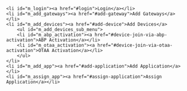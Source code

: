 <ul id="menu">

    <li id="m_login"><a href="#login">Login</a></li>
    <li id="m_add_gateways"><a href="#add-gateway">Add Gateways</a></li>
    <li id="m_add_devices"><a href="#add-device">Add Devices</a>
        <ul id="m_add_devices_sub_menu">
        <li id="m_abp_activation"><a href="#device-join-via-abp-activation">ABP Activation</a></li>
        <li id="m_otaa_activation"><a href="#device-join-via-otaa-activation">OTAA Activation</a></li>
        </ul>
    </li>
    <li id="m_add_app"><a href="#add-application">Add Application</a></li>
    <li id="m_assign_app"><a href="#assign-application">Assign Application</a></li>

</ul>
